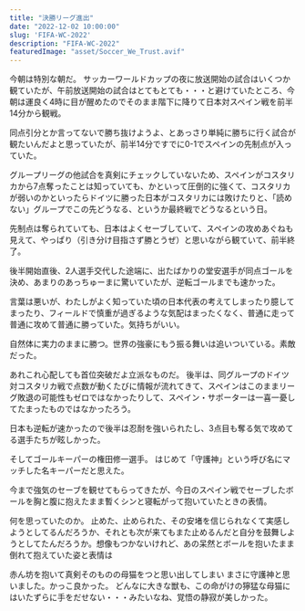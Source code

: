 ```yaml
---
title: "決勝リーグ進出"
date: "2022-12-02 10:00:00"
slug: 'FIFA-WC-2022'
description: "FIFA-WC-2022"
featuredImage: "asset/Soccer_We_Trust.avif"
---
```

今朝は特別な朝だ。 サッカーワールドカップの夜に放送開始の試合はいくつか観ていたが、午前放送開始の試合はとてもとても・・・と避けていたところ、今朝は運良く4時に目が醒めたのでそのまま階下に降りて日本対スペイン戦を前半14分から観戦。

同点引分とか言ってないで勝ち抜けようよ、とあっさり単純に勝ちに行く試合が観たいんだよと思っていたが、前半14分ですでに0-1でスペインの先制点が入っていた。

グループリーグの他試合を真剣にチェックしていないため、スペインがコスタリカから7点奪ったことは知っていても、かといって圧倒的に強くて、コスタリカが弱いのかといったらドイツに勝った日本がコスタリカには敗けたりと、「読めない」グループでこの先どうなる、というか最終戦でどうなるという日。

先制点は奪られていても、日本はよくセーブしていて、スペインの攻めあぐねも見えて、やっぱり（引き分け目指さず勝とうぜ）と思いながら観ていて、前半終了。

後半開始直後、2人選手交代した途端に、出たばかりの堂安選手が同点ゴールを決め、あまりのあっちゅーまに驚いていたが、逆転ゴールまでも速かった。

言葉は悪いが、わたしがよく知っていた頃の日本代表の考えてしまったり臆してまったり、フィールドで慎重が過ぎるような気配はまったくなく、普通に走って普通に攻めて普通に勝っていた。気持ちがいい。

自然体に実力のままに勝つ。世界の強豪にもう振る舞いは追いついている。素敵だった。

あれこれ心配しても首位突破だよ立派なものだ。 後半は、同グループのドイツ対コスタリカ戦で点数が動くたびに情報が流れてきて、スペインはこのままリーグ敗退の可能性もゼロではなかったりして、スペイン・サポーターは一喜一憂してたまったものではなかったろう。

日本も逆転が速かったので後半は忍耐を強いられたし、3点目も奪る気で攻めてる選手たちが眩しかった。

そしてゴールキーパーの権田修一選手。 はじめて「守護神」という呼び名にマッチした名キーパーだと思えた。

今まで強気のセーブを観せてもらってきたが、今日のスペイン戦でセーブしたボールを胸と腹に抱えたまま暫くシンと寝転がって抱いていたときの表情。

何を思っていたのか。 止めた、止められた、その安堵を信じられなくて実感しようとしてるんだろうか、それとも次が来てもまた止めるんだと自分を鼓舞しようとしてたんだろうか。想像もつかないけれど、あの呆然とボールを抱いたまま倒れて抱えていた姿と表情は

赤ん坊を抱いて真剣そのものの母猫をつと思い出してしまい まさに守護神と思いました。かっこ良かった。 どんなに大きな獣も、この命がけの獰猛な母猫にはいたずらに手をだせない・・・みたいなね、覚悟の静寂が美しかった。